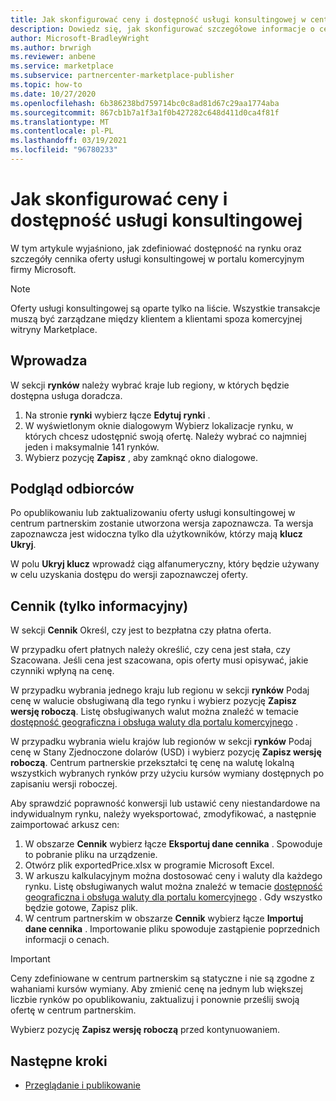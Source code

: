 ```yaml
---
title: Jak skonfigurować ceny i dostępność usługi konsultingowej w centrum partnerskim firmy Microsoft
description: Dowiedz się, jak skonfigurować szczegółowe informacje o cenie oferty i dostępność rynkową w portalu komercyjnym firmy Microsoft przy użyciu Centrum partnerskiego.
author: Microsoft-BradleyWright
ms.author: brwrigh
ms.reviewer: anbene
ms.service: marketplace
ms.subservice: partnercenter-marketplace-publisher
ms.topic: how-to
ms.date: 10/27/2020
ms.openlocfilehash: 6b386238bd759714bc0c8ad81d67c29aa1774aba
ms.sourcegitcommit: 867cb1b7a1f3a1f0b427282c648d411d0ca4f81f
ms.translationtype: MT
ms.contentlocale: pl-PL
ms.lasthandoff: 03/19/2021
ms.locfileid: "96780233"
---
```

# <a name="how-to-configure-your-consulting-service-pricing-and-availability"></a>Jak skonfigurować ceny i dostępność usługi konsultingowej

W tym artykule wyjaśniono, jak zdefiniować dostępność na rynku oraz szczegóły cennika oferty usługi konsultingowej w portalu komercyjnym firmy Microsoft.

> [!NOTE]
> Oferty usługi konsultingowej są oparte tylko na liście. Wszystkie transakcje muszą być zarządzane między klientem a klientami spoza komercyjnej witryny Marketplace.

## <a name="markets"></a>Wprowadza

W sekcji **rynków** należy wybrać kraje lub regiony, w których będzie dostępna usługa doradcza.

1. Na stronie **rynki** wybierz łącze **Edytuj rynki** .
2. W wyświetlonym oknie dialogowym Wybierz lokalizacje rynku, w których chcesz udostępnić swoją ofertę. Należy wybrać co najmniej jeden i maksymalnie 141 rynków.
3. Wybierz pozycję **Zapisz** , aby zamknąć okno dialogowe.

## <a name="preview-audience"></a>Podgląd odbiorców

Po opublikowaniu lub zaktualizowaniu oferty usługi konsultingowej w centrum partnerskim zostanie utworzona wersja zapoznawcza. Ta wersja zapoznawcza jest widoczna tylko dla użytkowników, którzy mają **klucz Ukryj**.

W polu **Ukryj klucz** wprowadź ciąg alfanumeryczny, który będzie używany w celu uzyskania dostępu do wersji zapoznawczej oferty.

## <a name="pricing-informational-only"></a>Cennik (tylko informacyjny)

W sekcji **Cennik** Określ, czy jest to bezpłatna czy płatna oferta.

W przypadku ofert płatnych należy określić, czy cena jest stała, czy Szacowana. Jeśli cena jest szacowana, opis oferty musi opisywać, jakie czynniki wpłyną na cenę.

W przypadku wybrania jednego kraju lub regionu w sekcji **rynków** Podaj cenę w walucie obsługiwaną dla tego rynku i wybierz pozycję **Zapisz wersję roboczą**. Listę obsługiwanych walut można znaleźć w temacie [dostępność geograficzna i obsługa waluty dla portalu komercyjnego](./marketplace-geo-availability-currencies.md) .

W przypadku wybrania wielu krajów lub regionów w sekcji **rynków** Podaj cenę w Stany Zjednoczone dolarów (USD) i wybierz pozycję **Zapisz wersję roboczą**. Centrum partnerskie przekształci tę cenę na walutę lokalną wszystkich wybranych rynków przy użyciu kursów wymiany dostępnych po zapisaniu wersji roboczej.

Aby sprawdzić poprawność konwersji lub ustawić ceny niestandardowe na indywidualnym rynku, należy wyeksportować, zmodyfikować, a następnie zaimportować arkusz cen:

1. W obszarze **Cennik** wybierz łącze **Eksportuj dane cennika** . Spowoduje to pobranie pliku na urządzenie.
1. Otwórz plik exportedPrice.xlsx w programie Microsoft Excel.
1. W arkuszu kalkulacyjnym można dostosować ceny i waluty dla każdego rynku. Listę obsługiwanych walut można znaleźć w temacie [dostępność geograficzna i obsługa waluty dla portalu komercyjnego](./marketplace-geo-availability-currencies.md) . Gdy wszystko będzie gotowe, Zapisz plik.
1. W centrum partnerskim w obszarze **Cennik** wybierz łącze **Importuj dane cennika** . Importowanie pliku spowoduje zastąpienie poprzednich informacji o cenach.

> [!IMPORTANT]
> Ceny zdefiniowane w centrum partnerskim są statyczne i nie są zgodne z wahaniami kursów wymiany. Aby zmienić cenę na jednym lub większej liczbie rynków po opublikowaniu, zaktualizuj i ponownie prześlij swoją ofertę w centrum partnerskim.

Wybierz pozycję **Zapisz wersję roboczą** przed kontynuowaniem.

## <a name="next-steps"></a>Następne kroki

* [Przeglądanie i publikowanie](review-publish-offer.md)